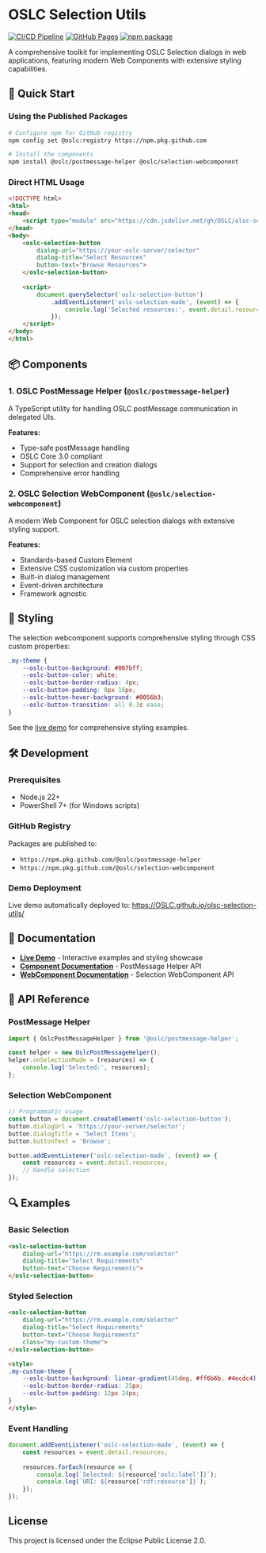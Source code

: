 # OSLC Selection Utils

[![CI/CD Pipeline](https://github.com/OSLC/oslc-selection-utils/actions/workflows/ci-cd.yml/badge.svg)](https://github.com/OSLC/oslc-selection-utils/actions/workflows/ci-cd.yml)
[![GitHub Pages](https://img.shields.io/badge/demo-github%20pages-blue)](https://OSLC.github.io/olsc-selection-utils/)
[![npm package](https://img.shields.io/badge/npm-@oslc/selection--webcomponent-red)](https://github.com/OSLC/oslc-selection-utils/packages)

A comprehensive toolkit for implementing OSLC Selection dialogs in web applications, featuring modern Web Components with extensive styling capabilities.

## 🚀 Quick Start

### Using the Published Packages

```bash
# Configure npm for GitHub registry
npm config set @oslc:registry https://npm.pkg.github.com

# Install the components
npm install @oslc/postmessage-helper @oslc/selection-webcomponent
```

### Direct HTML Usage

```html
<!DOCTYPE html>
<html>
<head>
    <script type="module" src="https://cdn.jsdelivr.net/gh/OSLC/olsc-selection-utils@main/src/oslc-selection-demo/vendor/@oslc/oslc-selection-webcomponent/index.browser.js"></script>
</head>
<body>
    <oslc-selection-button 
        dialog-url="https://your-oslc-server/selector"
        dialog-title="Select Resources"
        button-text="Browse Resources">
    </oslc-selection-button>
    
    <script>
        document.querySelector('oslc-selection-button')
            .addEventListener('oslc-selection-made', (event) => {
                console.log('Selected resources:', event.detail.resources);
            });
    </script>
</body>
</html>
```

## 📦 Components

### 1. OSLC PostMessage Helper (`@oslc/postmessage-helper`)

A TypeScript utility for handling OSLC postMessage communication in delegated UIs.

**Features:**
- Type-safe postMessage handling
- OSLC Core 3.0 compliant
- Support for selection and creation dialogs
- Comprehensive error handling

### 2. OSLC Selection WebComponent (`@oslc/selection-webcomponent`)

A modern Web Component for OSLC selection dialogs with extensive styling support.

**Features:**
- Standards-based Custom Element
- Extensive CSS customization via custom properties
- Built-in dialog management
- Event-driven architecture
- Framework agnostic

## 🎨 Styling

The selection webcomponent supports comprehensive styling through CSS custom properties:

```css
.my-theme {
    --oslc-button-background: #007bff;
    --oslc-button-color: white;
    --oslc-button-border-radius: 4px;
    --oslc-button-padding: 8px 16px;
    --oslc-button-hover-background: #0056b3;
    --oslc-button-transition: all 0.3s ease;
}
```

See the [live demo](https://OSLC.github.io/olsc-selection-utils/) for comprehensive styling examples.

## 🛠️ Development

### Prerequisites

- Node.js 22+
- PowerShell 7+ (for Windows scripts)

### GitHub Registry

Packages are published to:
- `https://npm.pkg.github.com/@oslc/postmessage-helper`
- `https://npm.pkg.github.com/@oslc/selection-webcomponent`

### Demo Deployment

Live demo automatically deployed to: https://OSLC.github.io/olsc-selection-utils/

## 📖 Documentation

- **[Live Demo](https://OSLC.github.io/olsc-selection-utils/)** - Interactive examples and styling showcase
- **[Component Documentation](src/oslc-postmessage-helper/README.md)** - PostMessage Helper API
- **[WebComponent Documentation](src/oslc-selection-webcomponent/README.md)** - Selection WebComponent API

## 🔧 API Reference

### PostMessage Helper

```typescript
import { OslcPostMessageHelper } from '@oslc/postmessage-helper';

const helper = new OslcPostMessageHelper();
helper.onSelectionMade = (resources) => {
    console.log('Selected:', resources);
};
```

### Selection WebComponent

```javascript
// Programmatic usage
const button = document.createElement('oslc-selection-button');
button.dialogUrl = 'https://your-server/selector';
button.dialogTitle = 'Select Items';
button.buttonText = 'Browse';

button.addEventListener('oslc-selection-made', (event) => {
    const resources = event.detail.resources;
    // Handle selection
});
```

## 🔍 Examples

### Basic Selection

```html
<oslc-selection-button 
    dialog-url="https://rm.example.com/selector"
    dialog-title="Select Requirements"
    button-text="Choose Requirements">
</oslc-selection-button>
```

### Styled Selection

```html
<oslc-selection-button 
    dialog-url="https://rm.example.com/selector"
    dialog-title="Select Requirements"
    button-text="Choose Requirements"
    class="my-custom-theme">
</oslc-selection-button>

<style>
.my-custom-theme {
    --oslc-button-background: linear-gradient(45deg, #ff6b6b, #4ecdc4);
    --oslc-button-border-radius: 25px;
    --oslc-button-padding: 12px 24px;
}
</style>
```

### Event Handling

```javascript
document.addEventListener('oslc-selection-made', (event) => {
    const resources = event.detail.resources;
    
    resources.forEach(resource => {
        console.log(`Selected: ${resource['oslc:label']}`);
        console.log(`URI: ${resource['rdf:resource']}`);
    });
});
```

## License

This project is licensed under the Eclipse Public License 2.0.
